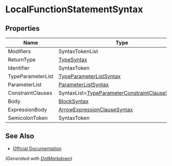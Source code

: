 # LocalFunctionStatementSyntax

## Properties

| Name              | Type                                                                                       |
| ----------------- | ------------------------------------------------------------------------------------------ |
| Modifiers         | SyntaxTokenList                                                                            |
| ReturnType        | [TypeSyntax](TypeSyntax.md)                                                                |
| Identifier        | SyntaxToken                                                                                |
| TypeParameterList | [TypeParameterListSyntax](TypeParameterListSyntax.md)                                      |
| ParameterList     | [ParameterListSyntax](ParameterListSyntax.md)                                              |
| ConstraintClauses | SyntaxList\<[TypeParameterConstraintClauseSyntax](TypeParameterConstraintClauseSyntax.md)> |
| Body              | [BlockSyntax](BlockSyntax.md)                                                              |
| ExpressionBody    | [ArrowExpressionClauseSyntax](ArrowExpressionClauseSyntax.md)                              |
| SemicolonToken    | SyntaxToken                                                                                |

## See Also

* [Official Documentation](https://docs.microsoft.com/en-us/dotnet/api/microsoft.codeanalysis.csharp.syntax.localfunctionstatementsyntax)


*\(Generated with [DotMarkdown](http://github.com/JosefPihrt/DotMarkdown)\)*